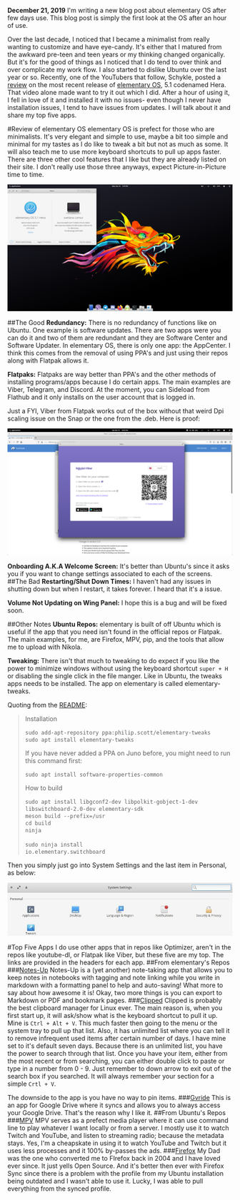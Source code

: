 <!--
.. title:  First Look at elementary OS
.. slug: elementary-os-first-look
.. date: 2019-12-16 21:45:00 UTC-05:00
.. tags: elementary OS
.. category: Sense of Freedom
.. link: 
.. description:
.. type: text
-->

**December 21, 2019** I'm writing a new blog post about elementary OS after few days use. This blog post is simply the first look at the OS after an hour of use.

Over the last decade, I noticed that I became a minimalist from really wanting to customize and have eye-candy. It's either that I matured from the awkward pre-teen and teen years or my thinking changed organically. But it's for the good of things as I noticed that I do tend to over think and over complicate my work flow. I also started to dislike Ubuntu over the last year or so. Recently, one of the YouTubers that follow,  Schykle, posted a [review](https://youtu.be/89hzz4HJUJg) on the most recent release of [elementary OS](https://elementary.io/), 5.1 codenamed Hera. That video alone made want to try it out which I did. After a hour of using it, I fell in love of it and installed it with no issues- even though I never have installation issues, I tend to have issues from updates. I will talk about it and share my top five apps.

#Review of elementary OS
elementary OS is prefect for those who are minimalists. It's very elegant and simple to use, maybe a bit too simple and minimal for my tastes as I do like to tweak a bit but not as much as some. It will also teach me to use more keyboard shortcuts to pull up apps faster. There are three other cool features that I like but they are already listed on their site. I don't really use those three anyways, expect Picture-in-Picture time to time.

![](/images/elementaryOS.png)

##The Good
**Redundancy:** There is no redundancy of functions like on Ubuntu. One example is software updates. There are two apps were you can do it and two of them are redundant and they are Software Center and Software Updater. In elementary OS, there is only one app: the AppCenter. I think this comes from the removal of using PPA's and just using their repos along with Flatpak allows it. 

**Flatpaks:** Flatpaks are way better than PPA's and the other methods of installing programs/apps because I do certain apps. The main examples are Viber, Telegram, and Discord. At the moment, you can Sideload from Flathub and it only installs on the user account that is logged in.

Just a FYI, Viber from Flatpak works out of the box without that weird Dpi scaling issue on the Snap or the one from the .deb. Here is proof:

![](/images/Viber.png)

**Onboarding A.K.A Welcome Screen:** It's better than Ubuntu's since it asks you if you want to change settings associated to each of the screens.
##The Bad
**Restarting/Shut Down Times:** I haven't had any issues in shutting down but when I restart, it takes forever. I heard that it's a issue.

**Volume Not Updating on Wing Panel:** I hope this is a bug and will be fixed soon.

##Other Notes
**Ubuntu Repos:** elementary is built of off Ubuntu which is useful if the app that you need isn't found in the official repos or Flatpak. The main examples, for me, are Firefox, MPV, pip, and the tools that allow me to upload with Nikola.

**Tweaking:** There isn't that much to tweaking to do expect if you like the power to minimize windows without using the keyboard shortcut `super + H` or disabling the single click in the file manger. Like in Ubuntu, the tweaks apps needs to be installed. The app on elementary is called elementary-tweaks.

Quoting from the [README](https://github.com/elementary-tweaks/elementary-tweaks/blob/master/README.md):

>Installation
>
> ```
>sudo add-apt-repository ppa:philip.scott/elementary-tweaks
>sudo apt install elementary-tweaks
>```
>
>If you have never added a PPA on Juno before, you might need to run this command first: 
>```
>sudo apt install software-properties-common
>```
>
>How to build
>
>```
>sudo apt install libgconf2-dev libpolkit-gobject-1-dev libswitchboard-2.0-dev elementary-sdk
>meson build --prefix=/usr
>cd build
>ninja
>
>sudo ninja install
>io.elementary.switchboard
>```

Then you simply just go into System Settings and the last item in Personal, as below:

![](/images/ElmTweak.jpeg)

#Top Five Apps
I do use other apps that in repos like Optimizer, aren't in the repos like youtube-dl, or Flatpak like Viber, but these five are my top. The links are provided in the headers for each app.
##From elementary's  Repos
###[Notes-Up](https://appcenter.elementary.io/com.github.philip-scott.notes-up/)
Notes-Up is a (yet another) note-taking app that allows you to keep notes in notebooks with tagging and note linking while you write in markdown with a formatting panel to help and auto-saving! What more to say about how awesome it is! Okay, two more things is you can export to Markdown or PDF and bookmark pages.
###[Clipped](https://appcenter.elementary.io/com.github.davidmhewitt.clipped)
Clipped is probably the best clipboard manager for Linux ever. The main reason is, when you first start up, it will ask/show what is the keyboard shortcut to pull it up. Mine is `Ctrl + Alt + V`. This much faster then going to the menu or the system tray to pull up that list. Also, it has unlimited list where you can tell it to remove infrequent used items after certain number of days. I have mine set to it's default seven days. Because there is an unlimited list, you have the power to search through that list. Once you have your item, either from the most recent or from searching, you can either double click to paste or type in a number from 0 - 9. Just remember to down arrow to exit out of the search box if you searched. It will always remember your section for a simple `Crtl + V`.

The downside to the app is you have no way to pin items.
###[Gvride](https://appcenter.elementary.io/com.github.bcedu.vgrive)
This is an app for Google Drive where it syncs and allows you to always access your Google Drive. That's the reason why I like it.
##From Ubuntu's Repos
###[MPV](https://mpv.io/)
MPV serves as a prefect media player where it can use command line to play whatever I want locally or from a server. I mostly use it to watch Twitch and YouTube, and listen to streaming radio; because the metadata stays. Yes, I'm a cheapskate in using it to watch YouTube and Twitch but it uses less processes and it 100% by-passes the ads.
###[Firefox](https://www.mozilla.org/en-US/firefox/)
My Dad was the one who converted me to FIrefox back in 2004 and I have loved ever since. It just yells Open Source. And it's better then ever with Firefox Sync since there is a problem with the profile from my Ubuntu installation being outdated and I wasn't able to use it. Lucky, I was able to pull everything from the synced profile.